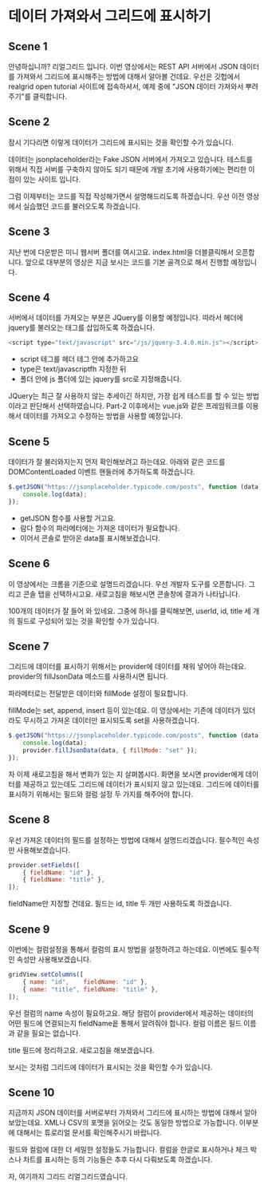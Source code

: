 # 데이터 가져와서 그리드에 표시하기


## Scene 1

안녕하십니까? 리얼그리드 입니다.
이번 영상에서는 REST API 서버에서 JSON 데이터를 가져와서 그리드에 표시해주는 방법에 대해서 알아볼 건데요.
우선은 깃헙에서 realgrid open tutorial 사이트에 접속하셔서, 예제 중에 "JSON 데이터 가져와서 뿌려주기"를 클릭합니다.


## Scene 2

잠시 기다리면 
이렇게 데이터가 그리드에 표시되는 것을 확인할 수가 있습니다.

데이터는 jsonplaceholder라는 Fake JSON 서버에서 가져오고 있습니다. 
테스트를 위해서 직접 서버를 구축하지 않아도 되기 때문에
개발 초기에 사용하기에는 편리한 이점이 있는 사이트 입니다.

그럼 이제부터는 코드를 직접 작성해가면서 설명해드리도록 하겠습니다.
우선 이전 영상에서 실습했던 코드를 불러오도록 하겠습니다.


## Scene 3

지난 번에 다운받은 미니 웹서버 폴더를 여시고요.
index.html을 더블클릭해서 오픈합니다.
앞으로 대부분의 영상은 지금 보시는 코드를 기본 골격으로 해서 진행할 예정입니다.


## Scene 4

서버에서 데이터를 가져오는 부분은 JQuery를 이용할 예정입니다.
따라서 헤더에 jquery를 불러오는 태그를 삽입하도록 하겠습니다.

``` js
<script type="text/javascript" src="/js/jquery-3.4.0.min.js"></script>
```
* script 테그를 헤더 테그 안에 추가하고요
* type은 text/javascriptfh 지정한 뒤
* 폴더 안에 js 폴더에 있는 jquery를 src로 지정해줍니다.

JQuery는 최근 잘 사용하지 않는 추세이긴 하지만,
가장 쉽게 테스트를 할 수 있는 방법이라고 판단해서 선택하였습니다.
Part-2 이후에서는 vue.js와 같은 프레임워크를 이용해서 데이터를 가져오고 수정하는 방법을 사용할 예정입니다.


## Scene 5

데이터가 잘 불러와지는지 먼저 확인해보려고 하는데요.
아래와 같은 코드를 DOMContentLoaded 이벤트 핸들러에 추가하도록 하겠습니다.

``` js
$.getJSON("https://jsonplaceholder.typicode.com/posts", function (data) {
    console.log(data);
});
```
* getJSON 함수를 사용할 거고요.
* 람다 함수의 파라메터에는 가져온 데이터가 필요합니다.
* 이어서 콘솔로 받아온 data를 표시해보겠습니다.


## Scene 6

이 영상에서는 크롬을 기준으로 설명드리겠습니다.
우선 개발자 도구를 오픈합니다.
그리고 콘솔 탭을 선택하시고요. 새로고침을 해보시면 콘솔창에 결과가 나타납니다.

100개의 데이터가 잘 들어 와 있네요.
그중에 하나를 클릭해보면, userId, id, title 세 개의 필드로 구성되어 있는 것을 확인할 수가 있습니다.


## Scene 7

그리드에 데이터를 표시하기 위해서는 provider에 데이터를 채워 넣어야 하는데요.
provider의 fillJsonData 메소드를 사용하시면 됩니다.

파라메터로는 전달받은 데이터와 fillMode 설정이 필요합니다.

fillMode는 set, append, insert 등이 있는데요.
이 영상에서는 기존에 데이터가 있더라도 무시하고 가져온 데이터만 표시되도록 set을 사용하겠습니다.

``` js
$.getJSON("https://jsonplaceholder.typicode.com/posts", function (data) {
    console.log(data);
    provider.fillJsonData(data, { fillMode: "set" });
});
```

자 이제 새로고침을 해서 변화가 있는 지 살펴봅시다.
화면을 보시면 provider에게 데이터를 제공하고 있는데도 그리드에 데이터가 표시되지 않고 있는데요.
그리드에 데이터를 표시하기 위해서는 필드와 컬럼 설정 두 가지를 해주어야 합니다.


## Scene 8

우선 가져온 데이터의 필드를 설정하는 방법에 대해서 설명드리겠습니다.
필수적인 속성만 사용해보겠습니다.

``` js
provider.setFields([
    { fieldName: "id" },
    { fieldName: "title" },
]);
```
fieldName만 지정할 건데요.
필드는 id, title 두 개만 사용하도록 하겠습니다.


## Scene 9

이번에는 컬럼설정을 통해서 컬럼의 표시 방법을 설정하려고 하는데요.
이번에도 필수적인 속성만 사용해보겠습니다.

``` js
gridView.setColumns([
    { name: "id",    fieldName: "id" },
    { name: "title", fieldName: "title" },
]);
```

우선 컬럼의 name 속성이 필요하고요.
해당 컬럼이 provider에서 제공하는 데이터의 어떤 필드에 연결되는지 fieldName읕 통해서 알려줘야 합니다.
컬럼 이름은 필드 이름과 같을 필요는 없습니다.

title 필드에 정리하고요.
새로고침을 해보겠습니다.

보시는 것처럼 그리드에 데이터가 표시되는 것을 확인할 수가 있습니다.


## Scene 10

지금까지 JSON 데이터를 서버로부터 가져와서 그리드에 표시하는 방법에 대해서 알아보았는데요.
XML나 CSV의 포멧을 읽어오는 것도 동일한 방법으로 가능합니다.
이부분에 대해서는 튜로리얼 문서를 확인해주시기 바랍니다.

필드와 컬럼에 대한 더 세밀한 설정들도 가능합니다.
컬럼을 한글로 표시하거나 체크 박스나 차트를 표시하는 등의 기능들은 추후 다시 다뤄보도록 하겠습니다.

자, 여기까지 그리드 리얼그리드였습니다.